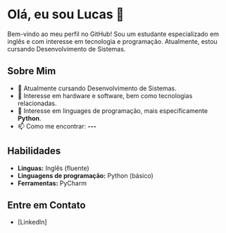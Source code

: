 # Olá, eu sou Lucas 👋

Bem-vindo ao meu perfil no GitHub! Sou um estudante especializado em inglês e com interesse em tecnologia e programação. Atualmente, estou cursando Desenvolvimento de Sistemas.

## Sobre Mim

- 🌱 Atualmente cursando Desenvolvimento de Sistemas.
- 💬 Interesse em hardware e software, bem como tecnologias relacionadas.
- 💬 Interesse em linguages de programação, mais especificamente **Python**.
- 📫 Como me encontrar: **---**

## Habilidades

- **Linguas:** Inglês (fluente)
- **Linguagens de programação:** Python (básico)
- **Ferramentas:** PyCharm

<!--
## Projetos em Destaque

### [Projeto 1](https://github.com/seu-usuario/projeto1)
Descrição breve do projeto 1.
-->

## Entre em Contato

- [LinkedIn]

